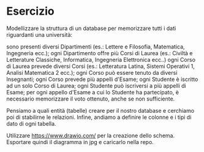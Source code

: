Esercizio
===
Modellizzare la struttura di un database per memorizzare tutti i dati riguardanti una università:

  sono presenti diversi Dipartimenti (es.: Lettere e Filosofia, Matematica, Ingegneria ecc.);
  ogni Dipartimento offre più Corsi di Laurea (es.: Civiltà e Letterature Classiche, Informatica, Ingegneria Elettronica ecc..)
  ogni Corso di Laurea prevede diversi Corsi (es.: Letteratura Latina, Sistemi Operativi 1, Analisi Matematica 2 ecc.);
  ogni Corso può essere tenuto da diversi Insegnanti;
  ogni Corso prevede più appelli d'Esame;
  ogni Studente è iscritto ad un solo Corso di Laurea;
  ogni Studente può iscriversi a più appelli di Esame;
  per ogni appello d'Esame a cui lo Studente ha partecipato, è necessario memorizzare il voto ottenuto, anche se non sufficiente.

Pensiamo a quali entità (tabelle) creare per il nostro database e cerchiamo poi di stabilirne le relazioni. Infine, andiamo a definire le colonne e i tipi di dato di ogni tabella.

  Utilizzare https://www.drawio.com/ per la creazione dello schema.
  Esportare quindi il diagramma in jpg e caricarlo nella repo.
